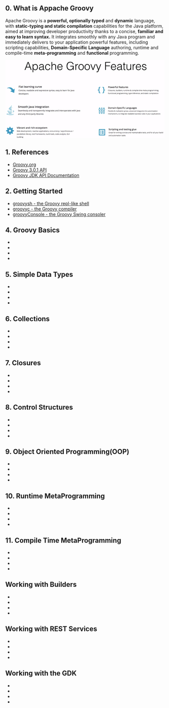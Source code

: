 ## 0. What is Appache Groovy
<p>Apache Groovy is a <strong>powerful, optionally typed</strong> and <strong>dynamic</strong> language, with <strong>static-typing and static compilation</strong> capabilities for the Java platform, aimed at improving developer productivity thanks to a concise, <strong>familiar and easy to learn syntax.</strong> It integrates smoothly with any Java program and immediately delivers to your application powerful features, including scripting capabilities, <strong>Domain-Specific Language</strong> authoring, runtime and compile-time <strong>meta-programming</strong> and <strong>functional</strong> programming.</p>

<kbd>
  <img src="https://github.com/Blackdog-Programmer/ApacheGroovyBootstrap/blob/master/reference/overview/groovy_features.png" alt="Groovy Features">
</kbd>

## 1. References
<ul>
  <li><a href="http://groovy-lang.org/">Groovy.org</a></li>
  <li><a href="http://groovy-lang.org/api.html">Groovy 3.0.1 API</a></li>
  <li><a href="http://groovy-lang.org/gdk.html">Groovy JDK API Documentation</a></li>
</ul>

## 2. Getting Started
<ul>
  <li><a href="http://groovy-lang.org/groovysh.html">groovysh - the Groovy repl-like shell</a></li>
  <li><a href="http://groovy-lang.org/groovyc.html">groovyc - the Groovy compiler</a></li>
  <li><a href="http://groovy-lang.org/groovyconsole.html">groovyConsole - the Groovy Swing consoler</a></li>
</ul>
    
## 4. Groovy Basics
<ul>
  <li><a href= ""> </a></li>
  <li><a href= ""> </a></li>
  <li><a href= ""> </a></li>
  <li><a href= ""> </a></li>
</ul>


## 5. Simple Data Types
<ul>
  <li><a href= ""> </a></li>
  <li><a href= ""> </a></li>
  <li><a href= ""> </a></li>
  <li><a href= ""> </a></li>
</ul>


## 6. Collections
<ul>
  <li><a href= ""> </a></li>
  <li><a href= ""> </a></li>
  <li><a href= ""> </a></li>
  <li><a href= ""> </a></li>
</ul>


## 7. Closures
<ul>
  <li><a href= ""> </a></li>
  <li><a href= ""> </a></li>
  <li><a href= ""> </a></li>
  <li><a href= ""> </a></li>
</ul>


## 8. Control Structures
<ul>
  <li><a href= ""> </a></li>
  <li><a href= ""> </a></li>
  <li><a href= ""> </a></li>
  <li><a href= ""> </a></li>
</ul>


## 9. Object Oriented Programming(OOP)
<ul>
  <li><a href= ""> </a></li>
  <li><a href= ""> </a></li>
  <li><a href= ""> </a></li>
  <li><a href= ""> </a></li>
</ul>


## 10. Runtime MetaProgramming
<ul>
  <li><a href= ""> </a></li>
  <li><a href= ""> </a></li>
  <li><a href= ""> </a></li>
  <li><a href= ""> </a></li>
</ul>


## 11. Compile Time MetaProgramming
<ul>
  <li><a href= ""> </a></li>
  <li><a href= ""> </a></li>
  <li><a href= ""> </a></li>
  <li><a href= ""> </a></li>
</ul>


## Working with Builders
<ul>
  <li><a href= ""> </a></li>
  <li><a href= ""> </a></li>
  <li><a href= ""> </a></li>
  <li><a href= ""> </a></li>
</ul>


## Working with REST Services
<ul>
  <li><a href= ""> </a></li>
  <li><a href= ""> </a></li>
  <li><a href= ""> </a></li>
  <li><a href= ""> </a></li>
</ul>


## Working with the GDK
<ul>
  <li><a href= ""> </a></li>
  <li><a href= ""> </a></li>
  <li><a href= ""> </a></li>
  <li><a href= ""> </a></li>
</ul>

